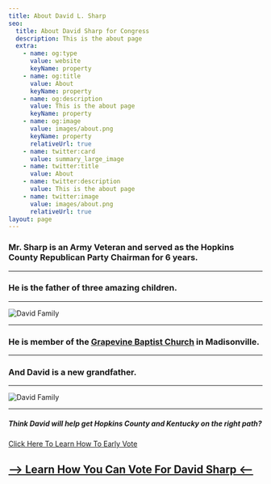 ```yaml
---
title: About David L. Sharp
seo:
  title: About David Sharp for Congress
  description: This is the about page
  extra:
    - name: og:type
      value: website
      keyName: property
    - name: og:title
      value: About
      keyName: property
    - name: og:description
      value: This is the about page
      keyName: property
    - name: og:image
      value: images/about.png
      keyName: property
      relativeUrl: true
    - name: twitter:card
      value: summary_large_image
    - name: twitter:title
      value: About
    - name: twitter:description
      value: This is the about page
    - name: twitter:image
      value: images/about.png
      relativeUrl: true
layout: page
---
```


### Mr. Sharp is an Army Veteran and served as the Hopkins County Republican Party Chairman for 6 years.

---

### He is the father of three amazing children.

---

![David Family](https://sharp4congress.b-cdn.net/images/david-family-2.jpg)

---

### He is member of the <u>[Grapevine Baptist Church](https://www.gbcky.net/)</u> in Madisonville.

---

### And David is a new grandfather.

---

![David Family](https://sharp4congress.b-cdn.net/images/grandchild.jpg)

---


##### Think David will help get Hopkins County and Kentucky on the right path?

<a href="/vote" target="_blank">Click Here To Learn How To Early Vote</a>


## [--> Learn How You Can Vote For David Sharp <--](/vote)
